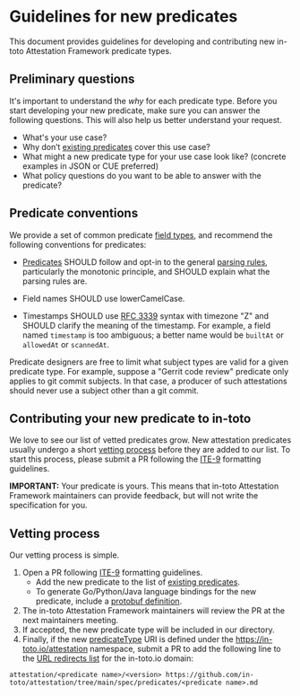 # Guidelines for new predicates

This document provides guidelines for developing and contributing new
in-toto Attestation Framework predicate types.

## Preliminary questions

It's important to understand the _why_ for each predicate type.
Before you start developing your new predicate, make sure you can answer the
following questions. This will also help us better understand your request.

-   What's your use case?
-   Why don’t [existing predicates] cover this use case?
-   What might a new predicate type for your use case look like?
(concrete examples in JSON or CUE preferred)
-   What policy questions do you want to be able to answer with the predicate?

## Predicate conventions

We provide a set of common predicate [field types], and recommend the
following conventions for predicates:

-   [Predicates] SHOULD follow and opt-in to the general [parsing rules],
    particularly the monotonic principle, and SHOULD explain what the
    parsing rules are.

-   Field names SHOULD use lowerCamelCase.

-   Timestamps SHOULD use [RFC 3339] syntax with timezone "Z" and SHOULD
    clarify the meaning of the timestamp. For example, a field named
    `timestamp` is too ambiguous; a better name would be `builtAt` or
    `allowedAt` or `scannedAt`.

Predicate designers are free to limit what subject types are valid for a
given predicate type. For example, suppose a "Gerrit code review" predicate
only applies to git commit subjects. In that case, a producer of such
attestations should never use a subject other than a git commit.

## Contributing your new predicate to in-toto

We love to see our list of vetted predicates grow. New attestation predicates
usually undergo a short [vetting process] before they are added to our list.
To start this process, please submit a PR following the [ITE-9] formatting
guidelines.

**IMPORTANT:** Your predicate is yours. This means that in-toto Attestation
Framework maintainers can provide feedback, but will not write the
specification for you.

## Vetting process

Our vetting process is simple.

1.  Open a PR following [ITE-9] formatting guidelines.
    -   Add the new predicate to the list of [existing predicates].
    -   To generate Go/Python/Java language bindings for the new predicate,
        include a [protobuf definition].
2.  The in-toto Attestation Framework maintainers will review the PR at the
    next maintainers meeting.
3.  If accepted, the new predicate type will be included in our directory.
4.  Finally, if the new [predicateType] URI is defined under the
    https://in-toto.io/attestation namespace, submit a PR to add the following
    line to the [URL redirects list] for the in-toto.io domain:

`attestation/<predicate name>/<version> https://github.com/in-toto/attestation/tree/main/spec/predicates/<predicate name>.md`

[ITE-9]: https://github.com/in-toto/ITE/tree/master/ITE/9#document-format
[Predicates]: ../spec/v1/predicate.md
[RFC 3339]: https://tools.ietf.org/html/rfc3339
[URL redirects list]: https://github.com/in-toto/in-toto.io/blob/master/public/_redirects
[field types]: ../spec/v1/field_types.md
[existing predicates]: ../spec/predicates/README.md
[parsing rules]: ../spec/v1/README.md#parsing-rules
[predicateType]: ../spec/v1/predicate.md#fields
[protobuf definition]: ../protos/README.md
[vetting process]: #vetting-process
